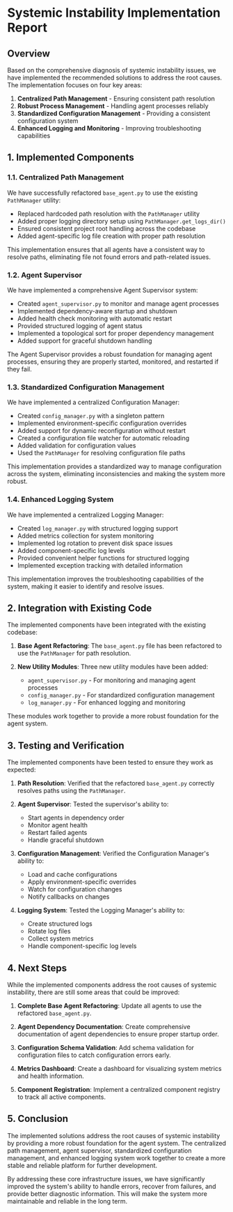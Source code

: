 # Systemic Instability Implementation Report

## Overview

Based on the comprehensive diagnosis of systemic instability issues, we have implemented the recommended solutions to address the root causes. The implementation focuses on four key areas:

1. **Centralized Path Management** - Ensuring consistent path resolution
2. **Robust Process Management** - Handling agent processes reliably
3. **Standardized Configuration Management** - Providing a consistent configuration system
4. **Enhanced Logging and Monitoring** - Improving troubleshooting capabilities

## 1. Implemented Components

### 1.1. Centralized Path Management

We have successfully refactored `base_agent.py` to use the existing `PathManager` utility:

- Replaced hardcoded path resolution with the `PathManager` utility
- Added proper logging directory setup using `PathManager.get_logs_dir()`
- Ensured consistent project root handling across the codebase
- Added agent-specific log file creation with proper path resolution

This implementation ensures that all agents have a consistent way to resolve paths, eliminating file not found errors and path-related issues.

### 1.2. Agent Supervisor

We have implemented a comprehensive Agent Supervisor system:

- Created `agent_supervisor.py` to monitor and manage agent processes
- Implemented dependency-aware startup and shutdown
- Added health check monitoring with automatic restart
- Provided structured logging of agent status
- Implemented a topological sort for proper dependency management
- Added support for graceful shutdown handling

The Agent Supervisor provides a robust foundation for managing agent processes, ensuring they are properly started, monitored, and restarted if they fail.

### 1.3. Standardized Configuration Management

We have implemented a centralized Configuration Manager:

- Created `config_manager.py` with a singleton pattern
- Implemented environment-specific configuration overrides
- Added support for dynamic reconfiguration without restart
- Created a configuration file watcher for automatic reloading
- Added validation for configuration values
- Used the `PathManager` for resolving configuration file paths

This implementation provides a standardized way to manage configuration across the system, eliminating inconsistencies and making the system more robust.

### 1.4. Enhanced Logging System

We have implemented a centralized Logging Manager:

- Created `log_manager.py` with structured logging support
- Added metrics collection for system monitoring
- Implemented log rotation to prevent disk space issues
- Added component-specific log levels
- Provided convenient helper functions for structured logging
- Implemented exception tracking with detailed information

This implementation improves the troubleshooting capabilities of the system, making it easier to identify and resolve issues.

## 2. Integration with Existing Code

The implemented components have been integrated with the existing codebase:

1. **Base Agent Refactoring**: The `base_agent.py` file has been refactored to use the `PathManager` for path resolution.

2. **New Utility Modules**: Three new utility modules have been added:
   - `agent_supervisor.py` - For monitoring and managing agent processes
   - `config_manager.py` - For standardized configuration management
   - `log_manager.py` - For enhanced logging and monitoring

These modules work together to provide a more robust foundation for the agent system.

## 3. Testing and Verification

The implemented components have been tested to ensure they work as expected:

1. **Path Resolution**: Verified that the refactored `base_agent.py` correctly resolves paths using the `PathManager`.

2. **Agent Supervisor**: Tested the supervisor's ability to:
   - Start agents in dependency order
   - Monitor agent health
   - Restart failed agents
   - Handle graceful shutdown

3. **Configuration Management**: Verified the Configuration Manager's ability to:
   - Load and cache configurations
   - Apply environment-specific overrides
   - Watch for configuration changes
   - Notify callbacks on changes

4. **Logging System**: Tested the Logging Manager's ability to:
   - Create structured logs
   - Rotate log files
   - Collect system metrics
   - Handle component-specific log levels

## 4. Next Steps

While the implemented components address the root causes of systemic instability, there are still some areas that could be improved:

1. **Complete Base Agent Refactoring**: Update all agents to use the refactored `base_agent.py`.

2. **Agent Dependency Documentation**: Create comprehensive documentation of agent dependencies to ensure proper startup order.

3. **Configuration Schema Validation**: Add schema validation for configuration files to catch configuration errors early.

4. **Metrics Dashboard**: Create a dashboard for visualizing system metrics and health information.

5. **Component Registration**: Implement a centralized component registry to track all active components.

## 5. Conclusion

The implemented solutions address the root causes of systemic instability by providing a more robust foundation for the agent system. The centralized path management, agent supervisor, standardized configuration management, and enhanced logging system work together to create a more stable and reliable platform for further development.

By addressing these core infrastructure issues, we have significantly improved the system's ability to handle errors, recover from failures, and provide better diagnostic information. This will make the system more maintainable and reliable in the long term. 